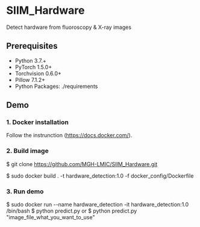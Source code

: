 # SIIM_Hardware
Detect hardware from fluoroscopy &amp; X-ray images

## Prerequisites

- Python 3.7.+
- PyTorch 1.5.0+
- Torchvision 0.6.0+
- Pillow 7.1.2+
- Python Packages: ./requirements

## Demo

### 1. Docker installation
Follow the instrunction (https://docs.docker.com/).


### 2. Build image
$ git clone https://github.com/MGH-LMIC/SIIM_Hardware.git

$ sudo docker build . -t hardware_detection:1.0 -f docker_config/Dockerfile


### 3. Run demo
$ sudo docker run --name hardware_detection  -it hardware_detection:1.0 /bin/bash
$ python predict.py
or
$ python predict.py "image_file_what_you_want_to_use"

